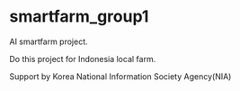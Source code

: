 # smartfarm_group1

AI smartfarm project.<p><p>

Do this project for Indonesia local farm.<p>
Support by Korea National Information Society Agency(NIA)<p>
